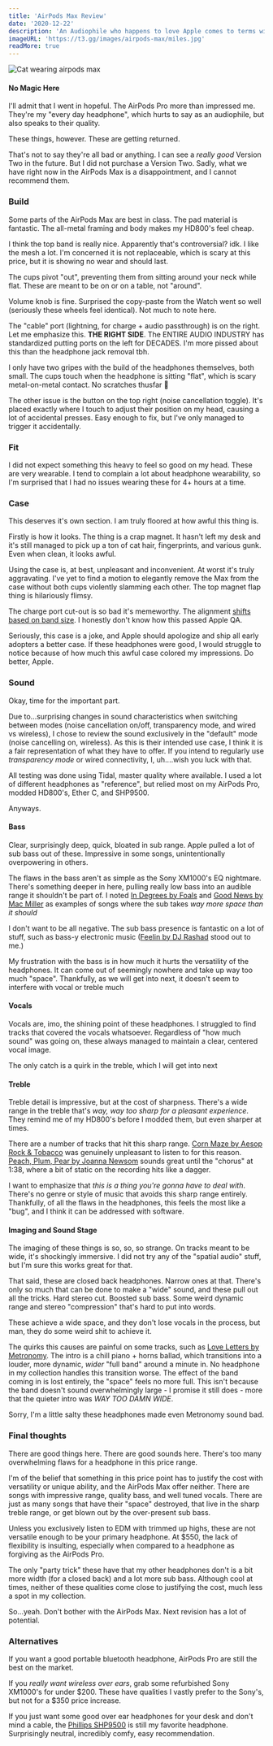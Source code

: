 ```yaml
---
title: 'AirPods Max Review'
date: '2020-12-22'
description: 'An Audiophile who happens to love Apple comes to terms with this terrible product'
imageURL: 'https://t3.gg/images/airpods-max/miles.jpg'
readMore: true
---
```


![Cat wearing airpods max](https://t3.gg/images/airpods-max/miles.jpg)

#### No Magic Here

I'll admit that I went in hopeful. The AirPods Pro more than impressed me. They're my "every day headphone", which hurts to say as an audiophile, but also speaks to their quality.

These things, however. These are getting returned.

That's not to say they're all bad or anything. I can see a _really good_ Version Two in the future. But I did not purchase a Version Two. Sadly, what we have right now in the AirPods Max is a disappointment, and I cannot recommend them.

### Build

Some parts of the AirPods Max are best in class. The pad material is fantastic. The all-metal framing and body makes my HD800's feel cheap.

I think the top band is really nice. Apparently that's controversial? idk. I like the mesh a lot. I'm concerned it is not replaceable, which is scary at this price, but it is showing no wear and should last.

The cups pivot "out", preventing them from sitting around your neck while flat. These are meant to be on or on a table, not "around".

Volume knob is fine. Surprised the copy-paste from the Watch went so well (seriously these wheels feel identical). Not much to note here.

The "cable" port (lightning, for charge + audio passthrough) is on the right. Let me emphasize this. **THE RIGHT SIDE**. The ENTIRE AUDIO INDUSTRY has standardized putting ports on the left for DECADES. I'm more pissed about this than the headphone jack removal tbh.

I only have two gripes with the build of the headphones themselves, both small. The cups touch when the headphone is sitting "flat", which is scary metal-on-metal contact. No scratches thusfar 🤞

The other issue is the button on the top right (noise cancellation toggle). It's placed exactly where I touch to adjust their position on my head, causing a lot of accidental presses. Easy enough to fix, but I've only managed to trigger it accidentally.

### Fit

I did not expect something this heavy to feel so good on my head. These are very wearable. I tend to complain a lot about headphone wearability, so I'm surprised that I had no issues wearing these for 4+ hours at a time.

### Case

This deserves it's own section. I am truly floored at how awful this thing is.

Firstly is how it looks. The thing is a crap magnet. It hasn't left my desk and it's still managed to pick up a ton of cat hair, fingerprints, and various gunk. Even when clean, it looks awful.

Using the case is, at best, unpleasant and inconvenient. At worst it's truly aggravating. I've yet to find a motion to elegantly remove the Max from the case without both cups violently slamming each other. The top magnet flap thing is hilariously flimsy.

The charge port cut-out is so bad it's memeworthy. The alignment [shifts based on band size](https://twitter.com/t3dotgg/status/1341567760405413889). I honestly don't know how this passed Apple QA.

Seriously, this case is a joke, and Apple should apologize and ship all early adopters a better case. If these headphones were good, I would struggle to notice because of how much this awful case colored my impressions. Do better, Apple.

### Sound

Okay, time for the important part.

Due to...surprising changes in sound characteristics when switching between modes (noise cancellation on/off, transparency mode, and wired vs wireless), I chose to review the sound exclusively in the "default" mode (noise cancelling on, wireless). As this is their intended use case, I think it is a fair representation of what they have to offer. If you intend to regularly use _transparency mode_ or wired connectivity, I, uh....wish you luck with that.

All testing was done using Tidal, master quality where available. I used a lot of different headphones as "reference", but relied most on my AirPods Pro, modded HD800's, Ether C, and SHP9500.

Anyways.

#### Bass

Clear, surprisingly deep, quick, bloated in sub range. Apple pulled a lot of sub bass out of these. Impressive in some songs, unintentionally overpowering in others.

The flaws in the bass aren't as simple as the Sony XM1000's EQ nightmare. There's something deeper in here, pulling really low bass into an audible range it shouldn't be part of. I noted [In Degrees by Foals](https://tidal.com/browse/track/104850234) and [Good News by Mac Miller](https://tidal.com/browse/track/127872910) as examples of songs where the sub takes _way more space than it should_

I don't want to be all negative. The sub bass presence is fantastic on a lot of stuff, such as bass-y electronic music ([Feelin by DJ Rashad](https://tidal.com/browse/track/111934877) stood out to me.)

My frustration with the bass is in how much it hurts the versatility of the headphones. It can come out of seemingly nowhere and take up way too much "space". Thankfully, as we will get into next, it doesn't seem to interfere with vocal or treble much

#### Vocals

Vocals are, imo, the shining point of these headphones. I struggled to find tracks that covered the vocals whatsoever. Regardless of "how much sound" was going on, these always managed to maintain a clear, centered vocal image.

The only catch is a quirk in the treble, which I will get into next

#### Treble

Treble detail is impressive, but at the cost of sharpness. There's a wide range in the treble that's _way, way too sharp for a pleasant experience_. They remind me of my HD800's before I modded them, but even sharper at times.

There are a number of tracks that hit this sharp range. [Corn Maze by Aesop Rock & Tobacco](https://tidal.com/browse/track/143829701) was genuinely unpleasant to listen to for this reason. [Peach, Plum, Pear by Joanna Newsom](https://tidal.com/browse/track/111390583) sounds great until the "chorus" at 1:38, where a bit of static on the recording hits like a dagger.

I want to emphasize that _this is a thing you're gonna have to deal with_. There's no genre or style of music that avoids this sharp range entirely. Thankfully, of all the flaws in the headphones, this feels the most like a "bug", and I think it can be addressed with software.

#### Imaging and Sound Stage

The imaging of these things is so, so, so strange. On tracks meant to be wide, it's shockingly immersive. I did not try any of the "spatial audio" stuff, but I'm sure this works great for that.

That said, these are closed back headphones. Narrow ones at that. There's only so much that can be done to make a "wide" sound, and these pull out all the tricks. Hard stereo cut. Boosted sub bass. Some weird dynamic range and stereo "compression" that's hard to put into words.

These achieve a wide space, and they don't lose vocals in the process, but man, they do some weird shit to achieve it.

The quirks this causes are painful on some tracks, such as [Love Letters by Metronomy](https://tidal.com/browse/track/43420011). The intro is a chill piano + horns ballad, which transitions into a louder, more dynamic, _wider_ "full band" around a minute in. No headphone in my collection handles this transition worse. The effect of the band coming in is lost entirely, the "space" feels no more full. This isn't because the band doesn't sound overwhelmingly large - I promise it still does - more that the quieter intro was _WAY TOO DAMN WIDE_.

Sorry, I'm a little salty these headphones made even Metronomy sound bad.

### Final thoughts

There are good things here. There are good sounds here. There's too many overwhelming flaws for a headphone in this price range.

I'm of the belief that something in this price point has to justify the cost with versatility or unique ability, and the AirPods Max offer neither. There are songs with impressive range, quality bass, and well tuned vocals. There are just as many songs that have their "space" destroyed, that live in the sharp treble range, or get blown out by the over-present sub bass.

Unless you exclusively listen to EDM with trimmed up highs, these are not versatile enough to be your primary headphone. At $550, the lack of flexibility is insulting, especially when compared to a headphone as forgiving as the AirPods Pro.

The only "party trick" these have that my other headphones don't is a bit more width (for a closed back) and a lot more sub bass. Although cool at times, neither of these qualities come close to justifying the cost, much less a spot in my collection.

So...yeah. Don't bother with the AirPods Max. Next revision has a lot of potential.

### Alternatives

If you want a good portable bluetooth headphone, AirPods Pro are still the best on the market.

If you _really want wireless over ears_, grab some refurbished Sony XM1000's for under $200. These have qualities I vastly prefer to the Sony's, but not for a $350 price increase.

If you just want some good over ear headphones for your desk and don't mind a cable, the [Phillips SHP9500](https://www.amazon.com/Philips-SHP9500S-Precision-Over-ear-Headphones/dp/B00ENMK1DW/?tag=t309-20) is still my favorite headphone. Surprisingly neutral, incredibly comfy, easy recommendation.
